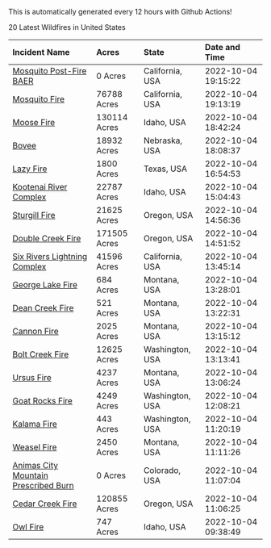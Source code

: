 This is automatically generated every 12 hours with Github Actions!

20 Latest Wildfires in United States

 | Incident Name | Acres | State | Date and Time |
|:---|:---|:---|:---|
| [Mosquito Post-Fire BAER](https://inciweb.nwcg.gov/incident/8430/) | 0 Acres | California, USA | 2022-10-04 19:15:22 |
| [Mosquito Fire](https://inciweb.nwcg.gov/incident/8398/) | 76788 Acres | California, USA | 2022-10-04 19:13:19 |
| [Moose Fire](https://inciweb.nwcg.gov/incident/8249/) | 130114 Acres | Idaho, USA | 2022-10-04 18:42:24 |
| [Bovee](https://inciweb.nwcg.gov/incident/8437/) | 18932 Acres | Nebraska, USA | 2022-10-04 18:08:37 |
| [Lazy Fire](https://inciweb.nwcg.gov/incident/8431/) | 1800 Acres | Texas, USA | 2022-10-04 16:54:53 |
| [Kootenai River Complex ](https://inciweb.nwcg.gov/incident/8378/) | 22787 Acres | Idaho, USA | 2022-10-04 15:04:43 |
| [Sturgill Fire](https://inciweb.nwcg.gov/incident/8364/) | 21625 Acres | Oregon, USA | 2022-10-04 14:56:36 |
| [Double Creek Fire](https://inciweb.nwcg.gov/incident/8366/) | 171505 Acres | Oregon, USA | 2022-10-04 14:51:52 |
| [Six Rivers Lightning Complex](https://inciweb.nwcg.gov/incident/8312/) | 41596 Acres | California, USA | 2022-10-04 13:45:14 |
| [George Lake Fire](https://inciweb.nwcg.gov/incident/8399/) | 684 Acres | Montana, USA | 2022-10-04 13:28:01 |
| [Dean Creek Fire](https://inciweb.nwcg.gov/incident/8330/) | 521 Acres | Montana, USA | 2022-10-04 13:22:31 |
| [Cannon Fire](https://inciweb.nwcg.gov/incident/8326/) | 2025 Acres | Montana, USA | 2022-10-04 13:15:12 |
| [Bolt Creek Fire](https://inciweb.nwcg.gov/incident/8417/) | 12625 Acres | Washington, USA | 2022-10-04 13:13:41 |
| [Ursus Fire](https://inciweb.nwcg.gov/incident/8367/) | 4237 Acres | Montana, USA | 2022-10-04 13:06:24 |
| [Goat Rocks Fire](https://inciweb.nwcg.gov/incident/8415/) | 4249 Acres | Washington, USA | 2022-10-04 12:08:21 |
| [Kalama Fire](https://inciweb.nwcg.gov/incident/8420/) | 443 Acres | Washington, USA | 2022-10-04 11:20:19 |
| [Weasel Fire](https://inciweb.nwcg.gov/incident/8290/) | 2450 Acres | Montana, USA | 2022-10-04 11:11:26 |
| [Animas City Mountain Prescribed Burn](https://inciweb.nwcg.gov/incident/7688/) | 0 Acres | Colorado, USA | 2022-10-04 11:07:04 |
| [Cedar Creek Fire](https://inciweb.nwcg.gov/incident/8307/) | 120855 Acres | Oregon, USA | 2022-10-04 11:06:25 |
| [Owl Fire](https://inciweb.nwcg.gov/incident/8416/) | 747 Acres | Idaho, USA | 2022-10-04 09:38:49 |
